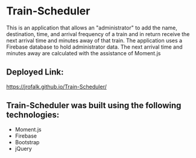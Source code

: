 # Train-Scheduler

<p>This is an application that allows an "administrator" to add the name, destination, time, and arrival frequency of a train and in return receive the next arrival time and minutes away of that train. The application uses a Firebase database to hold administrator data. The next arrival time and minutes away are calculated with the assistance of Moment.js</p>

## Deployed Link:

https://jrofalk.github.io/Train-Scheduler/

## Train-Scheduler was built using the following technologies:

* Moment.js
* Firebase
* Bootstrap
* jQuery


